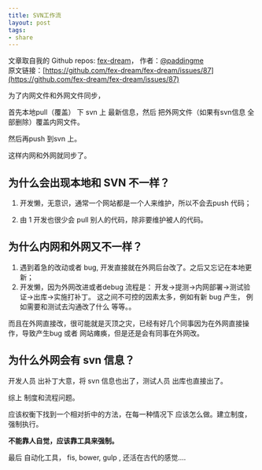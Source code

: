 ```yaml
---
title: SVN工作流
layout: post
tags:
- share
---
```



 文章取自我的 Github  repos: [fex-dream](https://github.com/paddingme/fex-dream)， 作者：[@paddingme](http://padding.me/about.html)    
原文链接：[https://github.com/fex-dream/fex-dream/issues/87](https://github.com/fex-dream/fex-dream/issues/87)

为了内网文件和外网文件同步，


首先本地pull（覆盖） 下 svn 上 最新信息，然后 把外网文件（如果有svn信息 全部删除）覆盖内网文件。

然后再push 到svn 上。

这样内网和外网就同步了。


## 为什么会出现本地和 SVN 不一样？

1. 开发懒，无意识，通常一个网站都是一个人来维护，所以不会去push 代码；

2. 由 1 开发也很少会 pull 别人的代码，除非要维护被人的代码。

## 为什么内网和外网又不一样？

1. 遇到着急的改动或者 bug, 开发直接就在外网后台改了。之后又忘记在本地更新；
2. 开发懒，因为外网改进或者debug 流程是： 开发->提测->内网部署->测试验证->出库->实施打补丁。
   这之间不可控的因素太多，例如有新 bug 产生， 例如需要和测试去沟通改了什么 等等。。


而且在外网直接改，很可能就是灭顶之灾，已经有好几个同事因为在外网直接操作，导致产生bug 或者 网站瘫痪，但是还是会有同事在外网改。

## 为什么外网会有 svn 信息？

开发人员 出补丁大意，将 svn 信息也出了，测试人员 出库也直接出了。


综上 制度和流程问题。

应该权衡下找到一个相对折中的方法，在每一种情况下 应该怎么做。建立制度，强制执行。 

**不能靠人自觉，应该靠工具来强制。**

最后 自动化工具， fis, bower, gulp , 还活在古代的感觉....

